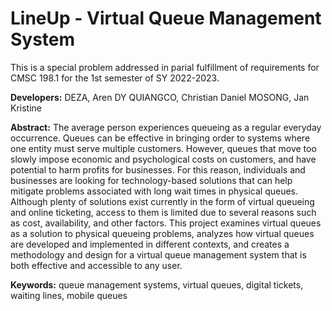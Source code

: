 # LineUp - Virtual Queue Management System
This is a special problem addressed in parial fulfillment of requirements for CMSC 198.1 for the 1st semester of SY 2022-2023.

**Developers:** 
DEZA, Aren
DY QUIANGCO, Christian Daniel
MOSONG, Jan Kristine

**Abstract:**
The average person experiences queueing as a regular everyday occurrence. Queues can be effective in bringing order to systems where one entity must serve multiple customers. However, queues that move too slowly impose economic and psychological costs on customers, and have potential to harm profits for businesses. For this reason, individuals and businesses are looking for technology-based solutions that can help mitigate problems associated with long wait times in physical queues. Although plenty of solutions exist currently in the form of virtual queueing and online ticketing, access to them is limited due to several reasons such as cost, availability, and other factors. This project examines virtual queues as a solution to physical queueing problems, analyzes how virtual queues are developed and implemented in different contexts, and creates a methodology and design for a virtual queue management system that is both effective and accessible to any user.

**Keywords:** queue management systems, virtual queues, digital tickets, waiting lines, mobile queues

